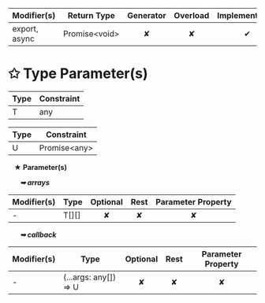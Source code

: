 | Modifier(s)                            | Return Type                    | Generator                        | Overload                         | Implementation                        |
|----------------------------------------|--------------------------------|:--------------------------------:|:--------------------------------:|:-------------------------------------:|
| export, async | Promise&lt;void&gt; | ✘ | ✘  | ✔ |

# &#10025; Type Parameter(s)

| Type | Constraint |
| ---- | ---------- |
| T    | any        |

| Type | Constraint         |
| ---- | ------------------ |
| U    | Promise&lt;any&gt; |

&nbsp;&nbsp; **&#9733; Parameter(s)**

&nbsp;&nbsp;&nbsp;&nbsp;&nbsp; _**&#10149; arrays**_

| Modifier(s)                              | Type                        | Optional                           | Rest                          | Parameter Property                          |
|------------------------------------------|-----------------------------|:----------------------------------:|:-----------------------------:|:-------------------------------------------:|
| - | T[][] | ✘  | ✘ | ✘ |

&nbsp;&nbsp;&nbsp;&nbsp;&nbsp; _**&#10149; callback**_

| Modifier(s)                              | Type                        | Optional                           | Rest                          | Parameter Property                          |
|------------------------------------------|-----------------------------|:----------------------------------:|:-----------------------------:|:-------------------------------------------:|
| - | (...args: any[]) =&gt; U | ✘  | ✘ | ✘ |